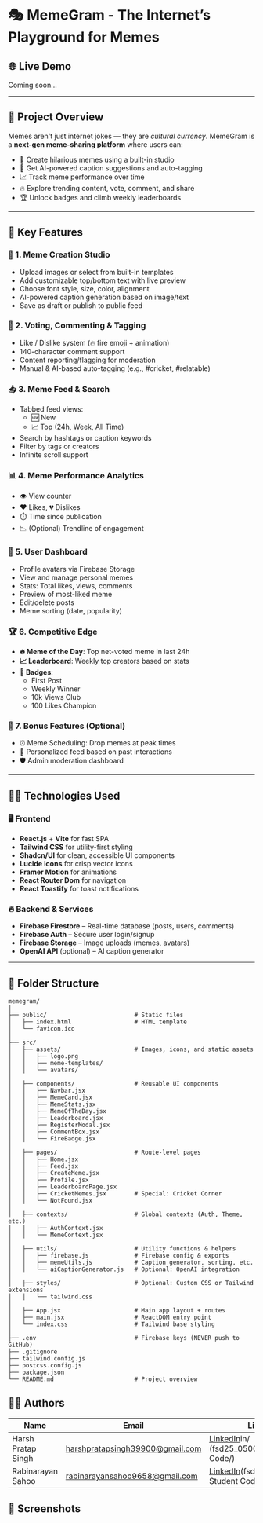 # 🎭 MemeGram - The Internet’s Playground for Memes

## 🌐 Live Demo
Coming soon...

---

## 🧠 Project Overview

Memes aren't just internet jokes — they are *cultural currency*. MemeGram is a **next-gen meme-sharing platform** where users can:

- 🎨 Create hilarious memes using a built-in studio  
- 🤖 Get AI-powered caption suggestions and auto-tagging  
- 📈 Track meme performance over time  
- 🔥 Explore trending content, vote, comment, and share  
- 🏆 Unlock badges and climb weekly leaderboards  

---

## 🚀 Key Features

### 🧩 1. Meme Creation Studio

- Upload images or select from built-in templates  
- Add customizable top/bottom text with live preview  
- Choose font style, size, color, alignment  
- AI-powered caption generation based on image/text  
- Save as draft or publish to public feed  

### 💬 2. Voting, Commenting & Tagging

- Like / Dislike system (🔥 fire emoji + animation)  
- 140-character comment support  
- Content reporting/flagging for moderation  
- Manual & AI-based auto-tagging (e.g., #cricket, #relatable)  

### 📥 3. Meme Feed & Search

- Tabbed feed views:  
  - 🆕 New  
  - 📈 Top (24h, Week, All Time)  
- Search by hashtags or caption keywords  
- Filter by tags or creators  
- Infinite scroll support  

### 📊 4. Meme Performance Analytics

- 👁️ View counter  
- ❤️ Likes, 💔 Dislikes  
- ⏱️ Time since publication  
- 📉 (Optional) Trendline of engagement  

### 👤 5. User Dashboard

- Profile avatars via Firebase Storage  
- View and manage personal memes  
- Stats: Total likes, views, comments  
- Preview of most-liked meme  
- Edit/delete posts  
- Meme sorting (date, popularity)  

### 🏆 6. Competitive Edge

- **🔥 Meme of the Day**: Top net-voted meme in last 24h  
- **📈 Leaderboard**: Weekly top creators based on stats  
- **🥇 Badges**:  
  - First Post  
  - Weekly Winner  
  - 10k Views Club  
  - 100 Likes Champion  

### 🧪 7. Bonus Features (Optional)

- ⏰ Meme Scheduling: Drop memes at peak times  
- 🤖 Personalized feed based on past interactions  
- 🛡️ Admin moderation dashboard  

---

## 🧑‍💻 Technologies Used

### 🖥️ Frontend

- **React.js** + **Vite** for fast SPA  
- **Tailwind CSS** for utility-first styling  
- **Shadcn/UI** for clean, accessible UI components  
- **Lucide Icons** for crisp vector icons  
- **Framer Motion** for animations  
- **React Router Dom** for navigation  
- **React Toastify** for toast notifications  

### 🔥 Backend & Services

- **Firebase Firestore** – Real-time database (posts, users, comments)  
- **Firebase Auth** – Secure user login/signup  
- **Firebase Storage** – Image uploads (memes, avatars)  
- **OpenAI API** (optional) – AI caption generator   

---

## 🧭 Folder Structure
```
memegram/
│
├── public/                         # Static files
│   ├── index.html                  # HTML template
│   └── favicon.ico
│
├── src/
│   ├── assets/                     # Images, icons, and static assets
│   │   ├── logo.png
│   │   ├── meme-templates/
│   │   └── avatars/
│
│   ├── components/                 # Reusable UI components
│   │   ├── Navbar.jsx
│   │   ├── MemeCard.jsx
│   │   ├── MemeStats.jsx
│   │   ├── MemeOfTheDay.jsx
│   │   ├── Leaderboard.jsx
│   │   ├── RegisterModal.jsx
│   │   ├── CommentBox.jsx
│   │   └── FireBadge.jsx
│
│   ├── pages/                      # Route-level pages
│   │   ├── Home.jsx
│   │   ├── Feed.jsx
│   │   ├── CreateMeme.jsx
│   │   ├── Profile.jsx
│   │   ├── LeaderboardPage.jsx
│   │   ├── CricketMemes.jsx        # Special: Cricket Corner
│   │   └── NotFound.jsx
│
│   ├── contexts/                   # Global contexts (Auth, Theme, etc.)
│   │   ├── AuthContext.jsx
│   │   └── MemeContext.jsx
│
│   ├── utils/                      # Utility functions & helpers
│   │   ├── firebase.js             # Firebase config & exports
│   │   ├── memeUtils.js            # Caption generator, sorting, etc.
│   │   └── aiCaptionGenerator.js   # Optional: OpenAI integration
│
│   ├── styles/                     # Optional: Custom CSS or Tailwind extensions
│   │   └── tailwind.css
│
│   ├── App.jsx                     # Main app layout + routes
│   ├── main.jsx                    # ReactDOM entry point
│   └── index.css                   # Tailwind base styling
│
├── .env                            # Firebase keys (NEVER push to GitHub)
├── .gitignore
├── tailwind.config.js
├── postcss.config.js
├── package.json
└── README.md                       # Project overview
```

## 👨‍💻 Authors

| Name                | Email                                  | LinkedIn                              |
|---------------------|----------------------------------------|----------------------------------------|
| Harsh Pratap Singh  | harshpratapsingh39900@gmail.com         | [LinkedIn](https://www.linkedin.com/)in/  (fsd25_05006/Masai Student Code/) |
| Rabinarayan Sahoo   | rabinarayansahoo9658@gmail.com          | [LinkedIn](https://www.linkedin.com/in/)(fsd25_05040/Masai Student Code/)  |

## 📸 Screenshots